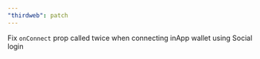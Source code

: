 ```yaml
---
"thirdweb": patch
---
```


Fix `onConnect` prop called twice when connecting inApp wallet using Social login
